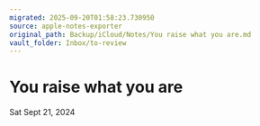 ```yaml
---
migrated: 2025-09-20T01:58:23.730950
source: apple-notes-exporter
original_path: Backup/iCloud/Notes/You raise what you are.md
vault_folder: Inbox/to-review
---
```

# You raise what you are 
Sat Sept 21, 2024
